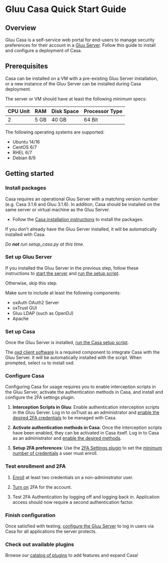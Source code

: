 # Gluu Casa Quick Start Guide

## Overview

Gluu Casa is a self-service web portal for end-users to manage security preferences for their account in a [Gluu Server](https://gluu.org). Follow this guide to install and configure a deployment of Casa.

## Prerequisites

Casa can be installed on a VM with a pre-existing Gluu Server installation, or a new instance of the Gluu Server can be installed during Casa deployment. 

The server or VM should have at least the following minimum specs:

| CPU Unit | RAM | Disk Space | Processor Type |
|------ | ---- | ---- | ---- |
| 2  | 5 GB | 40 GB | 64 Bit |

The following operating systems are supported:

- Ubuntu 14/16
- CentOS 6/7
- RHEL 6/7
- Debian 8/9

## Getting started

### Install packages

Casa requires an operational Gluu Server with a matching version number (e.g. Casa 3.1.6 and Gluu 3.1.6). In addition, Casa should be installed on the same server or virtual machine as the Gluu Server. 

- Follow the [Casa installation instructions](./installation.md#installation-via-linux-packages) to install the packages.  

If you don't already have the Gluu Server installed, it will be automatically installed with Casa.
    
*Do **not** run setup_casa.py at this time.*

### Set up Gluu Server

If you installed the Gluu Server in the previous step, follow these instructions to [start the server](https://gluu.org/docs/ce/3.1.6/installation-guide/install/#start-the-server-and-log-in) and [run the setup script](https://gluu.org/docs/ce/3.1.6/installation-guide/install/#run-setuppy). 

Otherwise, skip this step.

Make sure to include at least the following components:

  - oxAuth OAuth2 Server
  - oxTrust GUI
  - Gluu LDAP (such as OpenDJ)
  - Apache

### Set up Casa

Once the Gluu Server is installed, [run the Casa setup script](./installation.md#run-the-setup-script). 

The [oxd client software](https://gluu.org/docs/oxd) is a required component to integrate Casa with the Gluu Server. It will be automatically installed with the script. When prompted, select `no` to install oxd.

### Configure Casa

Configuring Casa for usage requires you to enable interception scripts in the Gluu Server, activate the authentication methods in Casa, and install and configure the 2FA settings plugin. 

1. **Interception Scripts in Gluu**: Enable authentication interception scripts in the Gluu Server. Log in to oxTrust as an administrator and [enable the desired 2FA credentials](../administration/admin-console.md#enabled-methods) to be managed with Casa.

1. **Activate authentication methods in Casa**: Once the interception scripts have been enabled, they can be activated in Casa itself. Log in to Casa as an administrator and [enable the desired methods](../administration/admin-console.md#configure-casa).

1. **Setup 2FA preferences**: Use the [2FA Settings plugin](../plugins/2fa-settings.md) to set the [minimum number of credentials](../administration/admin-console.md#2fa-settings) a user must enroll.

### Test enrollment and 2FA

1. [Enroll](../user-guide.md#2fa-credential-details-enrollment) at least two credentials on a non-administrator user.

1. [Turn on](../user-guide.md#turn-2fa-onoff) 2FA for the account.

1. Test 2FA Authentication by logging off and logging back in. Application access should now require a second authentication factor.

### Finish configuration

Once satisfied with testing, [configure the Gluu Server](../administration/admin-console.md/#set-default-authentication-method-gluu) to log in users via Casa for all applications the server protects.

### Check out available plugins

Browse our [catalog of plugins](https://casa.gluu.org/plugins) to add features and expand Casa!
